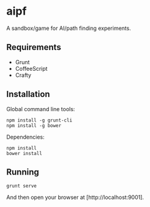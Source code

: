 aipf
====

A sandbox/game for AI/path finding experiments.

Requirements
------------

 * Grunt
 * CoffeeScript
 * Crafty

Installation
------------

Global command line tools:

    npm install -g grunt-cli
    npm install -g bower

Dependencies:

    npm install
    bower install

Running
-------

    grunt serve

And then open your browser at [http://localhost:9001].
